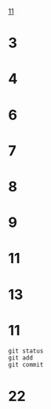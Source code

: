 [11](https://github.com/lioncub999/reactmaster/blob/main/1.%ED%94%84%EB%A1%9C%EC%A0%9D%ED%8A%B8%20%EC%83%9D%EC%84%B1%2C%20%EC%84%B8%ED%8C%85.md#22)

# 3
# 4

# 6
# 7
# 8
# 9

# 11

# 13
















































# 11
```
git status
git add
git commit
```



# 22
